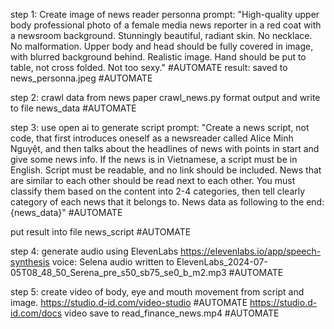 step 1: Create image of news reader personna
prompt: "High-quality upper body professional photo of a female media news reporter in a red coat with a newsroom background. Stunningly beautiful, radiant skin. No necklace. No malformation. Upper body and head should be fully covered in image, with blurred background behind. Realistic image. Hand should be put to table, not cross folded. Not too sexy." #AUTOMATE
result: saved to news_personna.jpeg #AUTOMATE

step 2: crawl data from news paper
crawl_news.py 
format output and write to file news_data #AUTOMATE

step 3: use open ai to generate script
prompt: "Create a news script, not code, that first introduces oneself as a newsreader called Alice Minh Nguyệt, and then talks about the headlines of news with points in start and give some news info. If the news is in Vietnamese, a script must be in English. Script must be readable, and no link should be included. News that are similar to each other should be read next to each other. You must classify them based on the content into 2-4 categories, then tell clearly category of each news that it belongs to. 
News data as following to the end: {news_data}" #AUTOMATE

put result into file news_script #AUTOMATE

step 4: generate audio using ElevenLabs https://elevenlabs.io/app/speech-synthesis
voice: Selena
audio written to ElevenLabs_2024-07-05T08_48_50_Serena_pre_s50_sb75_se0_b_m2.mp3 #AUTOMATE

step 5: create video of body, eye and mouth movement from script and image.
https://studio.d-id.com/video-studio #AUTOMATE 
https://studio.d-id.com/docs
video save to read_finance_news.mp4 #AUTOMATE


